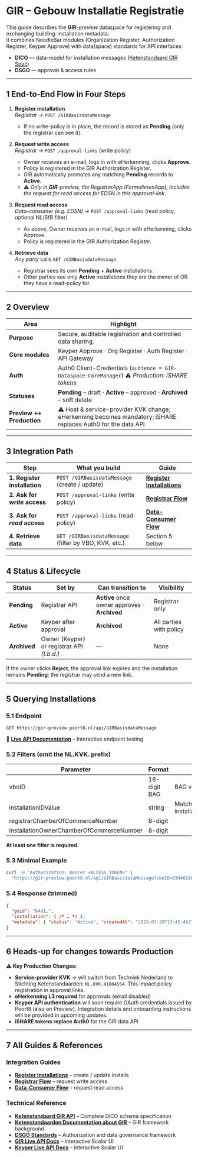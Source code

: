 # GIR – Gebouw Installatie Registratie

This guide describes the **GIR**-*preview* dataspace for registering and exchanging building-installation metadata.  
It combines NoodleBar modules (Organization Register, Authorization Register, Keyper Approve) with data(space) standards for API interfaces:

* **DICO** — data-model for installation messages ([Ketenstandaard GIR Spec](https://ketenstandaard.semantic-treehouse.nl/docs/api/GIR/))
* **DSGO** — approval & access rules

---

## 1 End-to-End Flow in Four Steps

1. **Register installation**  
   *Registrar →* `POST /GIRBasisdataMessage`  
   - If no write-policy is in place, the record is stored as **Pending** (only the registrar can see it).

2. **Request write access**  
  *Registrar →* `POST /approval-links` (write policy)  
    - Owner receives an e-mail, logs in with eHerkenning, clicks **Approve**.
    - Policy is registered in the GIR Authorization Register.
    - GIR automatically promotes any matching **Pending** records to **Active**.
    - ⚠️ *Only in **GIR**-preview, the RegistrarApp (FormulierenApp), includes the request for read access for EDSN in this approval-link.*
    

3. **Request read access**  
   *Data-consumer (e.g. EDSN) →* `POST /approval-links` (read policy, optional NL/SfB filter)  
   - As above, Owner receives an e-mail, logs in with eHerkenning, clicks Approve.
   - Policy is registered in the GIR Authorization Register.

4. **Retrieve data**  
   *Any party* calls `GET /GIRBasisdataMessage`  
   - Registrar sees its own **Pending** + **Active** installations.  
   - Other parties see only **Active** installations they are the owner of OR they have a read-policy for.

---

## 2 Overview

| Area | Highlight |
|------|-----------|
| **Purpose** | Secure, auditable registration and controlled data sharing. |
| **Core modules** | Keyper Approve · Org Register · Auth Register · API Gateway |
| **Auth** | Auth0 Client-Credentials (`audience = GIR-Dataspace-CoreManager`) ⚠️ *Production: iSHARE tokens* |
| **Statuses** | **Pending** – draft · **Active** – approved · **Archived** – soft delete |
| **Preview ↔ Production** | ⚠️ Host & service-provider KVK change; eHerkenning becomes mandatory; iSHARE replaces Auth0 for the data API |

---

## 3 Integration Path

| Step | What you build | Guide |
|------|----------------|-------|
| **1. Register installation** | `POST /GIRBasisdataMessage` (create / update) | **[Register Installations](register-installations.md)** |
| **2. Ask for *write* access** | `POST /approval-links` (write policy) | **[Registrar Flow](registrar-flow.md)** |
| **3. Ask for *read* access** | `POST /approval-links` (read policy) | **[Data-Consumer Flow](data-consumer-flow.md)** |
| **4. Retrieve data** | `GET /GIRBasisdataMessage` (filter by VBO, KVK, etc.) | Section 5 below |

---

## 4 Status & Lifecycle

| Status | Set by | Can transition to | Visibility |
|--------|--------|------------------|------------|
| **Pending** | Registrar API | **Active** once owner approves · **Archived** | Registrar only |
| **Active** | Keyper after approval | **Archived** | All parties with policy |
| **Archived** | Owner (Keyper) or registrar API *(t.b.d.)* | — | None |

If the owner clicks **Reject**, the approval link expires and the installation remains **Pending**; the registrar may send a new link.

---

## 5 Querying Installations

### 5.1 Endpoint  

```text
GET https://gir-preview.poort8.nl/api/GIRBasisdataMessage
```

🔗 **[Live API Documentation](https://gir-preview.poort8.nl/scalar/#tag/girbasisdatamessage/GET/api/GIRBasisdataMessage)** – Interactive endpoint testing

### 5.2 Filters (omit the NL.KVK. prefix)

| **Parameter** | **Format** | **Notes** |
| -- | -- | -- |
| vboID | 16-digit BAG | BAG validation |
| installationIDValue | string | Matches installationID.value |
| registrarChamberOfCommerceNumber | 8-digit |  |
| installationOwnerChamberOfCommerceNumber | 8-digit |  |

**At least one filter is required.**

### 5.3 Minimal Example

```bash
curl -H "Authorization: Bearer <ACCESS_TOKEN>" \
  "https://gir-preview.poort8.nl/api/GIRBasisdataMessage?vboID=0344010000126888"
```

### 5.4 Response (trimmed)

```json
{
  "guid": "b4d1…",
  "installation": { /* … */ },
  "metadata": { "status": "Active", "createdAt": "2025-07-29T13:45:46Z" }
}
```

---

## 6 Heads-up for changes towards Production

⚠️ **Key Production Changes:**
- **Service-provider KVK** → will switch from Techniek Nederland to Stichting Ketenstandaarden: `NL.KVK.41084554`. This impact policy registration in approval links.
- **eHerkenning L3 required** for approvals (email disabled)
- **Keyper API authentication** will soon require OAuth credentials issued by Poort8 (also on Preview). Integration details and onboarding instructions will be provided in upcoming updates.
- **iSHARE tokens replace Auth0** for the GIR data API 

---

## 7 All Guides & References

### **Integration Guides**

- **[Register Installations](register-installations.md)** – create / update installs
- **[Registrar Flow](registrar-flow.md)** – request write access  
- **[Data-Consumer Flow](data-consumer-flow.md)** – request read access

### **Technical Reference**

- **[Ketenstandaard GIR API](https://ketenstandaard.semantic-treehouse.nl/docs/api/GIR/)** – Complete DICO schema specification
- **[Ketenstandaarden Documentation about GIR](https://ketenstandaard.semantic-treehouse.nl/docs/TNL/GIR/)** – GIR framework background
- **[DSGO Standards](https://www.digigo.nu/wat-is-dsgo/)** – Authorization and data governance framework
- **[GIR Live API Docs](https://gir-preview.poort8.nl/scalar/v1)** – Interactive Scalar UI
- **[Keyper Live API Docs](https://keyper-preview.poort8.nl/scalar)** – Interactive Scalar UI
